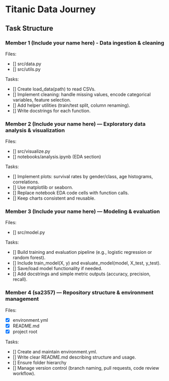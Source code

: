 # Titanic Data Journey

## Task Structure

### Member 1 (Include your name here) - Data ingestion & cleaning
Files: 
- [] src/data.py
- [] src/utils.py

Tasks:
- [] Create load_data(path) to read CSVs.
- [] Implement cleaning: handle missing values, encode categorical variables, feature selection.
- [] Add helper utilities (train/test split, column renaming).
- [] Write docstrings for each function.

### Member 2 (Include your name here) — Exploratory data analysis & visualization
Files: 
- [] src/visualize.py
- [] notebooks/analysis.ipynb (EDA section)

Tasks:
- [] Implement plots: survival rates by gender/class, age histograms, correlations.
- [] Use matplotlib or seaborn.
- [] Replace notebook EDA code cells with function calls.
- [] Keep charts consistent and reusable.

### Member 3 (Include your name here) — Modeling & evaluation
Files: 
- [] src/model.py

Tasks:
- [] Build training and evaluation pipeline (e.g., logistic regression or random forest).
- [] Include train_model(X, y) and evaluate_model(model, X_test, y_test).
- [] Save/load model functionality if needed.
- [] Add docstrings and simple metric outputs (accuracy, precision, recall).

### Member 4 (sa2357) — Repository structure & environment management
Files: 
- [x] environment.yml
- [x] README.md
- [x] project root

Tasks:
- [] Create and maintain environment.yml.
- [] Write clear README.md describing structure and usage.
- [] Ensure folder hierarchy
- [] Manage version control (branch naming, pull requests, code review workflow).